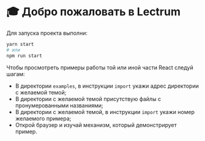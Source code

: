 # 🎓 Добро пожаловать в Lectrum

Для запуска проекта выполни:

```sh
yarn start
# или
npm run start
```

Чтобы просмотреть примеры работы той или иной части React следуй шагам:

-   В директории `examples`, в инструкции `import` укажи адрес директории с желаемой темой;
-   В директории с желаемой темой присутствую файлы с пронумерованными названиями;
-   В директории с желаемой темой, в инструкции `import` укажи номер желаемого примера;
-   Открой браузер и изучай механизм, который демонстрирует пример.
